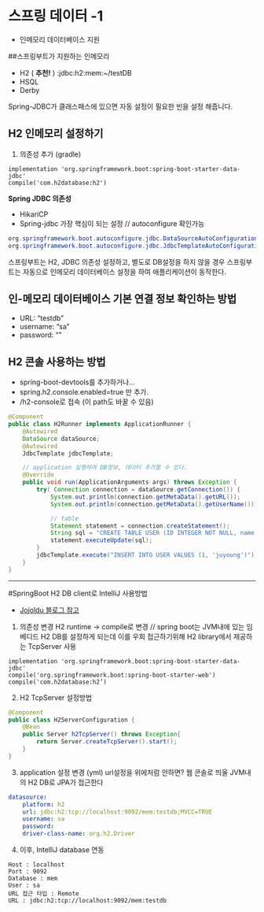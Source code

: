 
# 스프링 데이터 -1
- 인메모리 데이터베이스 지원

##스프링부트가 지원하는 인메모리
* H2 ( __추천!__ ) :jdbc:h2:mem:~/testDB
* HSQL
* Derby

Spring-JDBC가 클래스패스에 있으면 자동 설정이 필요한 빈을 설정 해줍니다.

## H2 인메모리 설정하기
1. 의존성 추가 (gradle)
```
implementation 'org.springframework.boot:spring-boot-starter-data-jdbc'
compile('com.h2database:h2')
```
__Spring JDBC 의존성__
* HikariCP
* Spring-jdbc
가장 핵심이 되는 설정 //  autoconfigure 확인가능
```java
org.springframework.boot.autoconfigure.jdbc.DataSourceAutoConfiguration,\
org.springframework.boot.autoconfigure.jdbc.JdbcTemplateAutoConfiguration
```

스프링부트는 H2, JDBC 의존성 설정하고, 별도로 DB설정을 하지 않을 경우 스프링부트는 자동으로 인메모리 데이터베이스 설정을 하여 애플리케이션이 동작한다.

## 인-메모리 데이터베이스 기본 연결 정보 확인하는 방법
* URL: “testdb”
* username: “sa”
* password: “”

## H2 콘솔 사용하는 방법
* spring-boot-devtools를 추가하거나...
* spring.h2.console.enabled=true 만 추가.
* /h2-console로 접속 (이 path도 바꿀 수 있음)

```java
@Component
public class H2Runner implements ApplicationRunner {
    @Autowired
    DataSource dataSource;
    @Autowired
    JdbcTemplate jdbcTemplate;

    // application 실행하여 DB정보, 데이터 추가할 수 있다.
    @Override
    public void run(ApplicationArguments args) throws Exception {
        try( Connection connection = dataSource.getConnection()) {
            System.out.println(connection.getMetaData().getURL());
            System.out.println(connection.getMetaData().getUserName());

            // table
            Statement statement = connection.createStatement();
            String sql = "CREATE TABLE USER (ID INTEGER NOT NULL, name VARCHAR(255), PRIMARY KEY (id))";
            statement.executeUpdate(sql);
        }
        jdbcTemplate.execute("INSERT INTO USER VALUES (1, 'juyoung')");
    }
}
```
---

#SpringBoot H2 DB client로 IntelliJ 사용방법
* [Jojoldu 블로그 참고](https://jojoldu.tistory.com/234)
1. 의존성 변경
H2 runtime -> compile로 변경
// spring boot는 JVM내에 있는 임베디드 H2 DB를 설정하게 되는데 이를 우회 접근하기위해 H2 library에서 제공하는 TcpServer 사용
```
implementation 'org.springframework.boot:spring-boot-starter-data-jdbc'
compile('org.springframework.boot:spring-boot-starter-web')
compile('com.h2database:h2’)
```
2. H2 TcpServer 설정방법
```java
@Component
public class H2ServerConfiguration {
    @Bean
    public Server h2TcpServer() throws Exception{
        return Server.createTcpServer().start();
    }
}
```
3. application 설정 변경 (yml)
url설정을 위에처럼 안하면? 웹 콘솔로 띄울 JVM내의 H2 DB로 JPA가 접근한다
``` yml
datasource:
    platform: h2
    url: jdbc:h2:tcp://localhost:9092/mem:testdb;MVCC=TRUE
    username: sa
    password:
    driver-class-name: org.h2.Driver

```
4. 이후, IntelliJ database 연동
```
Host : localhost
Port : 9092
Database : mem
User : sa
URL 접근 타입 : Remote
URL : jdbc:h2:tcp://localhost:9092/mem:testdb
```
